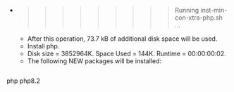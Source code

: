 * >>>>>>>>> Running inst-min-con-xtra-php.sh ...
  * After this operation, 73.7 kB of additional disk space will be used.
  * Install php.
  * Disk size = 3852964K. Space Used = 144K. Runtime = 00:00:00:02.
  * The following NEW packages will be installed:
  ```bash
php php8.2
  ```
